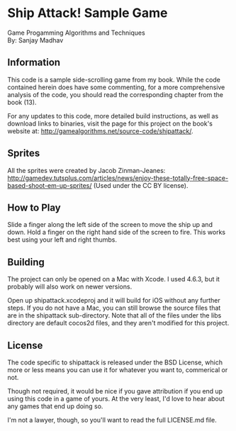 Ship Attack! Sample Game
=====================
Game Progamming Algorithms and Techniques  
By: Sanjay Madhav

Information
-----------
This code is a sample side-scrolling game from my book. While the code
contained herein does have some commenting, for a more comprehensive
analysis of the code, you should read the corresponding chapter from
the book (13).

For any updates to this code, more detailed build instructions,
as well as download links to binaries, visit the page for this project
on the book's website at:
http://gamealgorithms.net/source-code/shipattack/.

Sprites
-------
All the sprites were created by Jacob Zinman-Jeanes: http://gamedev.tutsplus.com/articles/news/enjoy-these-totally-free-space-based-shoot-em-up-sprites/
(Used under the CC BY license).

How to Play
-----------
Slide a finger along the left side of the screen to move the ship up and
down. Hold a finger on the right hand side of the screen to fire. This
works best using your left and right thumbs.

Building
--------
The project can only be opened on a Mac with Xcode. I used 4.6.3, but it
probably will also work on newer versions.

Open up shipattack.xcodeproj and it will build for iOS without any further
steps. If you do not have a Mac, you can still browse the source files
that are in the shipattack sub-directory. Note that all of the files
under the libs directory are default cocos2d files, and they aren't
modified for this project.

License
-------
The code specific to shipattack is released under the BSD License, which
more or less means you can use it for whatever you want to, commerical or
not.

Though not required, it would be nice if you gave attribution if you end
up using this code in a game of yours. At the very least, I'd love to
hear about any games that end up doing so.

I'm not a lawyer, though, so you'll want to read the full LICENSE.md file.
